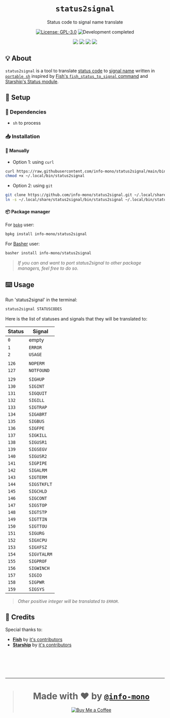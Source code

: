 <h1 align="center"><code>status2signal</code></h1>
<p align="center">Status code to signal name translate</p>
<p align="center"><a href="https://github.com/info-mono/status2signal/blob/main/LICENSE"><img src="https://img.shields.io/github/license/info-mono/status2signal?labelColor=383838&color=585858&style=for-the-badge" alt="License: GPL-3.0"></a> <img src="https://img.shields.io/badge/development-completed-%23585858.svg?labelColor=383838&style=for-the-badge&logoColor=FFFFFF" alt="Development completed"></p>
<p align="center"><a href="https://github.com/info-mono/status2signal/watchers"><img src="https://img.shields.io/github/watchers/info-mono/status2signal?labelColor=383838&color=585858&style=flat-square"></a> <a href="https://github.com/info-mono/status2signal/stargazers"><img src="https://img.shields.io/github/stars/info-mono/status2signal?labelColor=383838&color=585858&style=flat-square"></a> <a href="https://github.com/info-mono/status2signal/network/members"><img src="https://img.shields.io/github/forks/info-mono/status2signal?labelColor=383838&color=585858&style=flat-square"></a> <a href="https://github.com/info-mono/status2signal/issues"><img src="https://img.shields.io/github/issues/info-mono/status2signal?labelColor=383838&color=585858&style=flat-square"></a></p>

## 💡 About
`status2signal` is a tool to translate [status code](https://bash.cyberciti.biz/wiki/index.php?title=The_exit_status_of_a_command#Exit_Status) to [signal name](https://en.wikipedia.org/wiki/Signal_(IPC)#POSIX_signals) written in [`portable sh`](https://github.com/dylanaraps/pure-sh-bible) inspired by [Fish's `fish_status_to_signal` command](https://fishshell.com/docs/current/cmds/fish_status_to_signal.html) and [Starship's Status module](https://starship.rs/config/#status).

## 🚀 Setup
### 🧾 Dependencies
- `sh` to process

### 📥 Installation
#### 🔧 Manually
- Option 1: using `curl`

```sh
curl https://raw.githubusercontent.com/info-mono/status2signal/main/bin/status2signal > ~/.local/bin/status2signal
chmod +x ~/.local/bin/status2signal
```

- Option 2: using `git`

```sh
git clone https://github.com/info-mono/status2signal.git ~/.local/share/status2signal
ln -s ~/.local/share/status2signal/bin/status2signal ~/.local/bin/status2signal
```

#### 📦 Package manager
For [`bpkg`](https://github.com/bpkg/bpkg) user:

```sh
bpkg install info-mono/status2signal
```

For [Basher](https://github.com/bpkg/bpkg) user:

```sh
basher install info-mono/status2signal
```

> *If you can and want to port status2signal to other package managers, feel free to do so.*

## ⌨️ Usage
Run 'status2signal' in the terminal:

```sh
status2signal STATUSCODES
```

Here is the list of statuses and signals that they will be translated to:

|Status|Signal     |
|------|-----------|
|`0`   |empty      |
|`1`   |`ERROR`    |
|`2`   |`USAGE`    |
|      |           |
|`126` |`NOPERM`   |
|`127` |`NOTFOUND` |
|      |           |
|`129` |`SIGHUP`   |
|`130` |`SIGINT`   |
|`131` |`SIGQUIT`  |
|`132` |`SIGILL`   |
|`133` |`SIGTRAP`  |
|`134` |`SIGABRT`  |
|`135` |`SIGBUS`   |
|`136` |`SIGFPE`   |
|`137` |`SIGKILL`  |
|`138` |`SIGUSR1`  |
|`139` |`SIGSEGV`  |
|`140` |`SIGUSR2`  |
|`141` |`SIGPIPE`  |
|`142` |`SIGALRM`  |
|`143` |`SIGTERM`  |
|`144` |`SIGSTKFLT`|
|`145` |`SIGCHLD`  |
|`146` |`SIGCONT`  |
|`147` |`SIGSTOP`  |
|`148` |`SIGTSTP`  |
|`149` |`SIGTTIN`  |
|`150` |`SIGTTOU`  |
|`151` |`SIGURG`   |
|`152` |`SIGXCPU`  |
|`153` |`SIGXFSZ`  |
|`154` |`SIGVTALRM`|
|`155` |`SIGPROF`  |
|`156` |`SIGWINCH` |
|`157` |`SIGIO`    |
|`158` |`SIGPWR`   |
|`159` |`SIGSYS`   |

> *Other positive integer will be translated to `ERROR`*.

## 💌 Credits
Special thanks to:
- [**Fish**](https://fishshell.com/docs/current/cmds/fish_status_to_signal.html) by [it's contributors](https://github.com/fish-shell/fish-shell/graphs/contributors)
- [**Starship**](https://starship.rs/) by [it's contributors](https://github.com/starship/starship/graphs/contributors)

<br><br><br><br>

---

> <h1 align="center">Made with ❤️ by <a href="https://github.com/info-mono"><code>@info-mono</code></a></h1>
>
> <p align="center"><a href="https://www.buymeacoffee.com/nnbnh"><img src="https://img.shields.io/badge/buy_me_a_coffee%20-%23F7CA88.svg?logo=buy-me-a-coffee&logoColor=333333&style=for-the-badge" alt="Buy Me a Coffee"></p>
